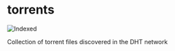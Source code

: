 torrents 
========
![Indexed](https://img.shields.io/badge/indexed-40322-blue)

Collection of torrent files discovered in the DHT network
